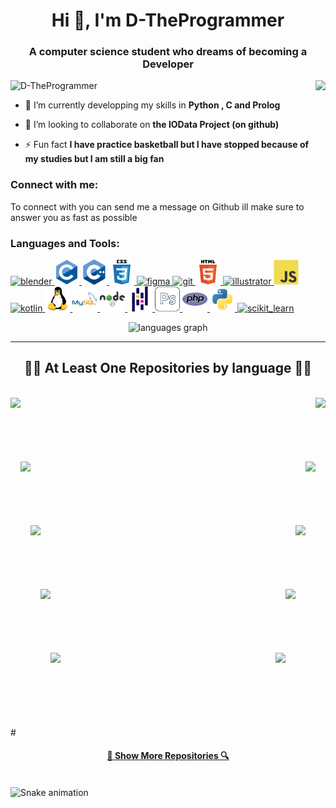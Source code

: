 <!--
**D-TheProgrammer/D-TheProgrammer** is a ✨ _special_ ✨ repository because its `README.md` (this file) appears on your GitHub profile.

Here are some ideas to get you started:

- 🔭 I’m currently working on ...
- 🌱 I’m currently learning ...
- 👯 I’m looking to collaborate on ...
- 🤔 I’m looking for help with ...
- 💬 Ask me about ...
- 📫 How to reach me: ...
- 😄 Pronouns: ...
- ⚡ Fun fact: ...
-->

<h1 align="center">Hi 👋, I'm D-TheProgrammer</h1>
<h3 align="center">A computer science student who dreams of becoming a Developer</h3>

<!-- Gif on the side -->
<img align="right" height="150" src="https://gifdb.com/images/high/animated-man-computer-coding-nae6mec378lsg1i3.gif"  />


<p align="left"> <img src="https://komarev.com/ghpvc/?username=D-TheProgrammer&label=Profile%20views&color=0e75b6&style=flat" alt="D-TheProgrammer" /> </p>

- 🌱 I’m currently developping my skills in **Python , C and Prolog**

- 👯 I’m looking to collaborate on **the IOData Project (on github)**

- ⚡ Fun fact **I have practice basketball but I have stopped because of my studies but I am still a big fan**

<h3 align="left">Connect with me:</h3>
<p align="left">
  To connect with you can send me a message on Github ill make sure to answer you as fast as possible 
</p>

<h3 align="left">Languages and Tools:</h3>
<p align="left"> <a href="https://www.blender.org/" target="_blank" rel="noreferrer"> <img src="https://download.blender.org/branding/community/blender_community_badge_white.svg" alt="blender" width="40" height="40"/> </a> <a href="https://www.cprogramming.com/" target="_blank" rel="noreferrer"> <img src="https://raw.githubusercontent.com/devicons/devicon/master/icons/c/c-original.svg" alt="c" width="40" height="40"/> </a> <a href="https://www.w3schools.com/cpp/" target="_blank" rel="noreferrer"> <img src="https://raw.githubusercontent.com/devicons/devicon/master/icons/cplusplus/cplusplus-original.svg" alt="cplusplus" width="40" height="40"/> </a> <a href="https://www.w3schools.com/css/" target="_blank" rel="noreferrer"> <img src="https://raw.githubusercontent.com/devicons/devicon/master/icons/css3/css3-original-wordmark.svg" alt="css3" width="40" height="40"/> </a> <a href="https://www.figma.com/" target="_blank" rel="noreferrer"> <img src="https://www.vectorlogo.zone/logos/figma/figma-icon.svg" alt="figma" width="40" height="40"/> </a> <a href="https://git-scm.com/" target="_blank" rel="noreferrer"> <img src="https://www.vectorlogo.zone/logos/git-scm/git-scm-icon.svg" alt="git" width="40" height="40"/> </a> <a href="https://www.w3.org/html/" target="_blank" rel="noreferrer"> <img src="https://raw.githubusercontent.com/devicons/devicon/master/icons/html5/html5-original-wordmark.svg" alt="html5" width="40" height="40"/> </a> <a href="https://www.adobe.com/in/products/illustrator.html" target="_blank" rel="noreferrer"> <img src="https://www.vectorlogo.zone/logos/adobe_illustrator/adobe_illustrator-icon.svg" alt="illustrator" width="40" height="40"/> </a> <a href="https://developer.mozilla.org/en-US/docs/Web/JavaScript" target="_blank" rel="noreferrer"> <img src="https://raw.githubusercontent.com/devicons/devicon/master/icons/javascript/javascript-original.svg" alt="javascript" width="40" height="40"/> </a> <a href="https://kotlinlang.org" target="_blank" rel="noreferrer"> <img src="https://www.vectorlogo.zone/logos/kotlinlang/kotlinlang-icon.svg" alt="kotlin" width="40" height="40"/> </a> <a href="https://www.linux.org/" target="_blank" rel="noreferrer"> <img src="https://raw.githubusercontent.com/devicons/devicon/master/icons/linux/linux-original.svg" alt="linux" width="40" height="40"/> </a> <a href="https://www.mysql.com/" target="_blank" rel="noreferrer"> <img src="https://raw.githubusercontent.com/devicons/devicon/master/icons/mysql/mysql-original-wordmark.svg" alt="mysql" width="40" height="40"/> </a> <a href="https://nodejs.org" target="_blank" rel="noreferrer"> <img src="https://raw.githubusercontent.com/devicons/devicon/master/icons/nodejs/nodejs-original-wordmark.svg" alt="nodejs" width="40" height="40"/> </a> <a href="https://pandas.pydata.org/" target="_blank" rel="noreferrer"> <img src="https://raw.githubusercontent.com/devicons/devicon/2ae2a900d2f041da66e950e4d48052658d850630/icons/pandas/pandas-original.svg" alt="pandas" width="40" height="40"/> </a> <a href="https://www.photoshop.com/en" target="_blank" rel="noreferrer"> <img src="https://raw.githubusercontent.com/devicons/devicon/master/icons/photoshop/photoshop-line.svg" alt="photoshop" width="40" height="40"/> </a> <a href="https://www.php.net" target="_blank" rel="noreferrer"> <img src="https://raw.githubusercontent.com/devicons/devicon/master/icons/php/php-original.svg" alt="php" width="40" height="40"/> </a> <a href="https://www.python.org" target="_blank" rel="noreferrer"> <img src="https://raw.githubusercontent.com/devicons/devicon/master/icons/python/python-original.svg" alt="python" width="40" height="40"/> </a> <a href="https://scikit-learn.org/" target="_blank" rel="noreferrer"> <img src="https://upload.wikimedia.org/wikipedia/commons/0/05/Scikit_learn_logo_small.svg" alt="scikit_learn" width="40" height="40"/> </a> </p>

<!-- Graph des langues-->
<div align="center">
  <img src="https://github-readme-stats.vercel.app/api/top-langs?username=D-TheProgrammer&locale=en&hide_title=false&layout=compact&card_width=320&langs_count=5&theme=dracula&hide_border=false" height="150" alt="languages graph"  />
</div>

---------------
###

<h2 align="center">👨‍💻 At Least One Repositories by language 👨‍💻</h2>
<br>
<div width="100%" align="center">
  <a align="left" href="https://github.com/D-TheProgrammer/Security-Image_Stegranography_python/" title="Image Steganography in Python"><img align="left" height="115" src="https://github-readme-stats.vercel.app/api/pin/?username=D-TheProgrammer&repo=Security-Image_Stegranography_python&theme=react&border_color=61dafb&border_radius=10">
</a>
  <a align="right" href="https://github.com/D-TheProgrammer/Projet_Sokoban_Solver_In_C" title="Projet_Sokoban_Solver_In_C"><img align="right" height="115" src="https://github-readme-stats.vercel.app/api/pin/?username=D-TheProgrammer&repo=Projet_Sokoban_Solver_In_C&theme=react&border_color=61dafb&border_radius=10"></a>
</div>
<br/><br/><br/><br/><br/><br/>

<div width="100%" align="center">
  <a align="left" href="https://github.com/D-TheProgrammer/Projet-CastlevaniaJS" title="Projet-CastlevaniaJS"><img align="left" height="115" src="https://github-readme-stats.vercel.app/api/pin/?username=D-TheProgrammer&repo=Projet-CastlevaniaJS&theme=react&border_color=61dafb&border_radius=10"></a>
  <a align="right" href="https://github.com/D-TheProgrammer/MISP_compiler" title="MISP_compiler"><img align="right" height="115" src="https://github-readme-stats.vercel.app/api/pin/?username=D-TheProgrammer&repo=MISP_compiler&theme=react&border_color=61dafb&border_radius=10"></a>
</div>
<br/><br/><br/><br/><br/><br/>

<div width="100%" align="center">
  <a align="left" href="https://github.com/D-TheProgrammer/Projet-Application_Mobile_in_Kotlin" title="Projet-Application_Mobile_in_Kotlin"><img align="left" height="115" src="https://github-readme-stats.vercel.app/api/pin/?username=D-TheProgrammer&repo=Projet-Application_Mobile_in_Kotlin&theme=react&border_color=61dafb&border_radius=10"></a>
  <a align="right" href="https://github.com/D-TheProgrammer/Projet_Ai_BigData_Clustering" title="Projet_Ai_BigData_Clustering"><img align="right" height="115" src="https://github-readme-stats.vercel.app/api/pin/?username=D-TheProgrammer&repo=Projet_Ai_BigData_Clustering&theme=react&border_color=61dafb&border_radius=10"></a>
</div>
<br/><br/><br/><br/><br/><br/>


<div width="100%" align="center">
  <a align="left" href="https://github.com/D-TheProgrammer/Projet_2D_Platformer_in_Godot" title="2D_Platformer_in_Godot"><img align="left" height="115" src="https://github-readme-stats.vercel.app/api/pin/?username=D-TheProgrammer&repo=Projet_2D_Platformer_in_Godot&theme=react&border_color=61dafb&border_radius=10"></a>
  <a align="right" href="https://github.com/D-TheProgrammer/Projet_Youtube_Replica_in_XML_XSL_HTML" title="Projet_Youtube_Replica_in_XML_XSL_HTML"><img align="right" height="115" src="https://github-readme-stats.vercel.app/api/pin/?username=D-TheProgrammer&repo=Projet_Youtube_Replica_in_XML_XSL_HTML&theme=react&border_color=61dafb&border_radius=10"></a>
</div>
<br/><br/><br/><br/><br/><br/>


<div width="100%" align="center">
  <a align="left" href="https://github.com/D-TheProgrammer/Game-3D_Visiting_HorrorHouse_in_ThreeJS" title="Game-3D_Visiting_HorrorHouse_in_ThreeJS"><img align="left" height="115" src="https://github-readme-stats.vercel.app/api/pin/?username=D-TheProgrammer&repo=Game-3D_Visiting_HorrorHouse_in_ThreeJS&theme=react&border_color=61dafb&border_radius=10"></a>
  <a align="right" href="https://github.com/D-TheProgrammer/Projet_Ecosystem_In_CPP" title="Projet_Ecosystem_In_CPP"><img align="right" height="115" src="https://github-readme-stats.vercel.app/api/pin/?username=D-TheProgrammer&repo=Projet_Ecosystem_In_CPP&theme=react&border_color=61dafb&border_radius=10"></a>
</div>
<br/><br/><br/><br/><br/><br/>


<br clear="both">
# 
<h4 align="center">
  <a href="https://github.com/D-TheProgrammer?tab=repositories" title="Show Repositories">🔎 Show More Repositories 🔍</a>
</h4>



<br clear="both">

<img src="https://raw.githubusercontent.com/maurodesouza/maurodesouza/output/snake.svg" alt="Snake animation" />


###
